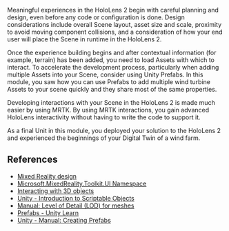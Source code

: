 Meaningful experiences in the HoloLens 2 begin with careful planning and design, even before any code or configuration is done.  Design considerations include overall Scene layout, asset size and scale, proximity to avoid moving component collisions, and a consideration of how your end user will place the Scene in runtime in the HoloLens 2.

Once the experience building begins and after contextual information (for example, terrain) has been added, you need to load Assets with which to interact.  To accelerate the development process, particularly when adding multiple Assets into your Scene, consider using Unity Prefabs. In this module, you saw how you can use Prefabs to add multiple wind turbine Assets to your scene quickly and they share most of the same properties.

Developing interactions with your Scene in the HoloLens 2 is made much easier by using MRTK. By using MRTK interactions, you gain advanced HoloLens interactivity without having to write the code to support it.  

As a final Unit in this module, you deployed your solution to the HoloLens 2 and experienced the beginnings of your Digital Twin of a wind farm.

## References

* [Mixed Reality design](/windows/mixed-reality/design/design)
* [Microsoft.MixedReality.Toolkit.UI Namespace](/dotnet/api/microsoft.mixedreality.toolkit.ui)
* [Interacting with 3D objects](/windows/mixed-reality/develop/unity/tutorials/mr-learning-base-07)
* [Unity - Introduction to Scriptable Objects](https://learn.unity.com/tutorial/introduction-to-scriptable-objects)
* [Manual: Level of Detail (LOD) for meshes](https://docs.unity3d.com/Manual/LevelOfDetail.html)
* [Prefabs - Unity Learn](https://learn.unity.com/tutorial/prefabs-e)
* [Unity - Manual: Creating Prefabs](https://docs.unity3d.com/2020.3/Documentation/Manual/CreatingPrefabs.html)